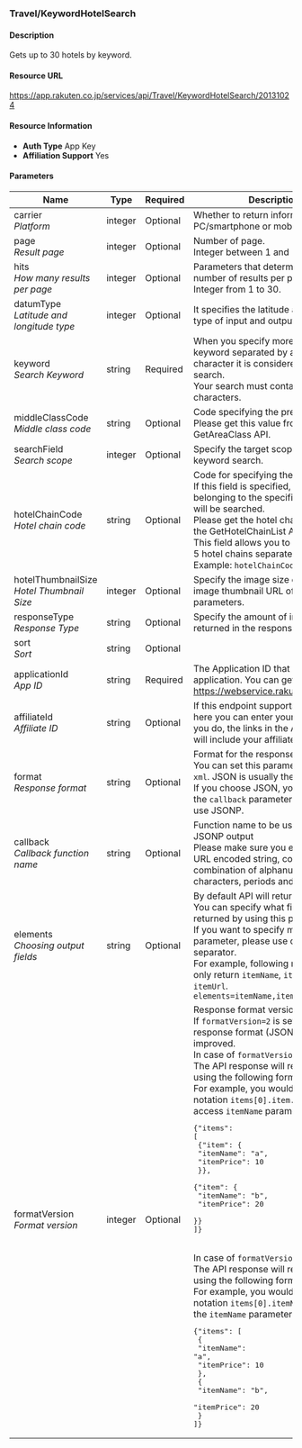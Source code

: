 
### Travel/KeywordHotelSearch

#### Description

Gets up to 30 hotels by keyword.
#### Resource URL

https://app.rakuten.co.jp/services/api/Travel/KeywordHotelSearch/20131024
#### Resource Information

* **Auth Type** App Key
* **Affiliation Support** Yes

#### Parameters

Name | Type | Required | Description
 --- | --- | --- | --- 
carrier<br>*Platform* | integer | Optional | Whether to return information for PC/smartphone or mobile phone.
page<br>*Result page* | integer | Optional | Number of page.<br>Integer between 1 and 100.
hits<br>*How many results per page* | integer | Optional | Parameters that determines the number of results per page.<br>Integer from 1 to 30.
datumType<br>*Latitude and longitude type* | integer | Optional | It specifies the latitude and longitude type of input and output parameters.
keyword<br>*Search Keyword* | string | Required | When you specify more than one keyword separated by an space character it is considered an AND search.<br>Your search must contain at least 2 characters.
middleClassCode<br>*Middle class code* | string | Optional | Code specifying the prefecture.<br>Please get this value from the GetAreaClass API.
searchField<br>*Search scope* | integer | Optional | Specify the target scope of the keyword search.
hotelChainCode<br>*Hotel chain code* | string | Optional | Code for specifying the hotel chain.<br>If this field is specified, only hotels belonging to the specified hotel chain will be searched.<br>Please get the hotel chain list from the GetHotelChainList API.<br>This field allows you to specify up to 5 hotel chains separated by commas.<br>Example: <code>hotelChainCode=JL,NK</code>
hotelThumbnailSize<br>*Hotel Thumbnail Size* | integer | Optional | Specify the image size of the hotel image thumbnail URL of the output parameters.
responseType<br>*Response Type* | string | Optional | Specify the amount of information returned in the response:
sort<br>*Sort* | string | Optional | 
applicationId<br>*App ID* | string | Required | The Application ID that identifies your application. You can get it from <a href="https://webservice.rakuten.co.jp/" target="_blank">https://webservice.rakuten.co.jp/</a>.
affiliateId<br>*Affiliate ID* | string | Optional | If this endpoint supports affiliation, here you can enter your affiliate ID. If you do, the links in the API response will include your affiliate ID.
format<br>*Response format* | string | Optional | Format for the response output.<br>You can set this parameter to <code>json</code> or <code>xml</code>. JSON is usually the best option.<br>If you choose JSON, you can also set the <code>callback</code> parameter in order to use JSONP.
callback<br>*Callback function name* | string | Optional | Function name to be used with the JSONP output<br>Please make sure you enter a UTF-8 URL encoded string, containing only a combination of alphanumeric characters, periods and underscores.
elements<br>*Choosing output fields* | string | Optional | By default API will return all the fields. You can specify what fields should be returned by using this parameter.<br>If you want to specify more than one parameter, please use comma (<code>,</code>) as separator.<br>For example, following request will only return <code>itemName</code>, <code>itemPrice</code> and <code>itemUrl</code>.<br><code>elements=itemName,itemPrice,itemUrl</code>
formatVersion<br>*Format version* | integer | Optional | Response format version.<br>If <code>formatVersion=2</code> is set, the response format (JSON) will be improved.<br>In case of <code>formatVersion=1</code>:<br>The API response will return an array using the following format.<br>For example, you would need to use notation <code>items[0].item.itemName</code> to access <code>itemName</code> parameter.<br><pre class="prettyprint">{"items": [<br>    {"item": {<br>        "itemName": "a",<br>        "itemPrice": 10<br>    }},<br>    {"item": {<br>        "itemName": "b",<br>        "itemPrice": 20<br>    }}<br>]}</pre><br>In case of <code>formatVersion=2</code>:<br>The API response will return an array using the following format.<br>For example, you would use the notation <code>items[0].itemName</code> to access the <code>itemName</code> parameter.<br><pre class="prettyprint">{"items": [<br>    {<br>        "itemName": "a",<br>        "itemPrice": 10<br>    },<br>    {<br>        "itemName": "b",<br>        "itemPrice": 20<br>    }<br>]}</pre>

